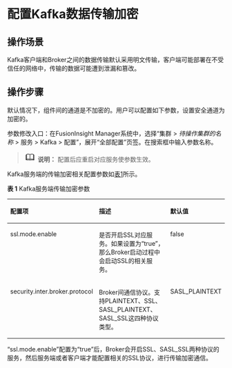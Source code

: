 # 配置Kafka数据传输加密<a name="admin_guide_000281"></a>

## 操作场景<a name="zh-cn_topic_0263899567_saa56dc5c8a964391aee8542e930eb2c7"></a>

Kafka客户端和Broker之间的数据传输默认采用明文传输，客户端可能部署在不受信任的网络中，传输的数据可能遭到泄漏和篡改。

## 操作步骤<a name="zh-cn_topic_0263899567_s6daaf30ddf924b25b7a3fb1cb5d0342a"></a>

默认情况下，组件间的通道是不加密的。用户可以配置如下参数，设置安全通道为加密的。

参数修改入口：在FusionInsight Manager系统中，选择“集群 \>  _待操作集群的名称_  \> 服务 \> Kafka \> 配置”，展开“全部配置”页签。在搜索框中输入参数名称。

>![](public_sys-resources/icon-note.gif) **说明：** 
>配置后应重启对应服务使参数生效。

Kafka服务端的传输加密相关配置参数如[表1](#zh-cn_topic_0263899567_zh-cn_topic_0046736711_d0e28839)所示。

**表 1**  Kafka服务端传输加密参数

<a name="zh-cn_topic_0263899567_zh-cn_topic_0046736711_d0e28839"></a>
<table><thead align="left"><tr id="zh-cn_topic_0263899567_zh-cn_topic_0046736711_row21883847"><th class="cellrowborder" valign="top" width="35.71%" id="mcps1.2.4.1.1"><p id="zh-cn_topic_0263899567_zh-cn_topic_0046736711_p27761143"><a name="zh-cn_topic_0263899567_zh-cn_topic_0046736711_p27761143"></a><a name="zh-cn_topic_0263899567_zh-cn_topic_0046736711_p27761143"></a>配置项</p>
</th>
<th class="cellrowborder" valign="top" width="37.760000000000005%" id="mcps1.2.4.1.2"><p id="zh-cn_topic_0263899567_zh-cn_topic_0046736711_p34060083"><a name="zh-cn_topic_0263899567_zh-cn_topic_0046736711_p34060083"></a><a name="zh-cn_topic_0263899567_zh-cn_topic_0046736711_p34060083"></a>描述</p>
</th>
<th class="cellrowborder" valign="top" width="26.530000000000005%" id="mcps1.2.4.1.3"><p id="zh-cn_topic_0263899567_zh-cn_topic_0046736711_p7403364"><a name="zh-cn_topic_0263899567_zh-cn_topic_0046736711_p7403364"></a><a name="zh-cn_topic_0263899567_zh-cn_topic_0046736711_p7403364"></a>默认值</p>
</th>
</tr>
</thead>
<tbody><tr id="zh-cn_topic_0263899567_zh-cn_topic_0046736711_row62801650"><td class="cellrowborder" valign="top" width="35.71%" headers="mcps1.2.4.1.1 "><p id="zh-cn_topic_0263899567_zh-cn_topic_0046736711_p53768900"><a name="zh-cn_topic_0263899567_zh-cn_topic_0046736711_p53768900"></a><a name="zh-cn_topic_0263899567_zh-cn_topic_0046736711_p53768900"></a>ssl.mode.enable</p>
</td>
<td class="cellrowborder" valign="top" width="37.760000000000005%" headers="mcps1.2.4.1.2 "><p id="zh-cn_topic_0263899567_zh-cn_topic_0046736711_p60313667"><a name="zh-cn_topic_0263899567_zh-cn_topic_0046736711_p60313667"></a><a name="zh-cn_topic_0263899567_zh-cn_topic_0046736711_p60313667"></a>是否开启SSL对应服务。如果设置为“true”，那么Broker启动过程中会启动SSL的相关服务。</p>
</td>
<td class="cellrowborder" valign="top" width="26.530000000000005%" headers="mcps1.2.4.1.3 "><p id="zh-cn_topic_0263899567_zh-cn_topic_0046736711_p53568854"><a name="zh-cn_topic_0263899567_zh-cn_topic_0046736711_p53568854"></a><a name="zh-cn_topic_0263899567_zh-cn_topic_0046736711_p53568854"></a>false</p>
</td>
</tr>
<tr id="zh-cn_topic_0263899567_zh-cn_topic_0046736711_row12357643"><td class="cellrowborder" valign="top" width="35.71%" headers="mcps1.2.4.1.1 "><p id="zh-cn_topic_0263899567_zh-cn_topic_0046736711_p61445016"><a name="zh-cn_topic_0263899567_zh-cn_topic_0046736711_p61445016"></a><a name="zh-cn_topic_0263899567_zh-cn_topic_0046736711_p61445016"></a>security.inter.broker.protocol</p>
</td>
<td class="cellrowborder" valign="top" width="37.760000000000005%" headers="mcps1.2.4.1.2 "><p id="zh-cn_topic_0263899567_zh-cn_topic_0046736711_p10990381"><a name="zh-cn_topic_0263899567_zh-cn_topic_0046736711_p10990381"></a><a name="zh-cn_topic_0263899567_zh-cn_topic_0046736711_p10990381"></a>Broker间通信协议。支持PLAINTEXT、SSL、SASL_PLAINTEXT、SASL_SSL这四种协议类型。</p>
</td>
<td class="cellrowborder" valign="top" width="26.530000000000005%" headers="mcps1.2.4.1.3 "><p id="zh-cn_topic_0263899567_zh-cn_topic_0046736711_p17805683"><a name="zh-cn_topic_0263899567_zh-cn_topic_0046736711_p17805683"></a><a name="zh-cn_topic_0263899567_zh-cn_topic_0046736711_p17805683"></a>SASL_PLAINTEXT</p>
</td>
</tr>
</tbody>
</table>

“ssl.mode.enable”配置为“true”后，Broker会开启SSL、SASL\_SSL两种协议的服务，然后服务端或者客户端才能配置相关的SSL协议，进行传输加密通信。

